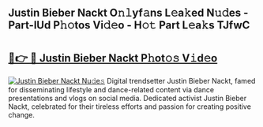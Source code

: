 ## Justin Bieber Nackt O𝚗𝚕yf𝚊ns L𝚎a𝚔ed N𝚞𝚍es - Part-lUd P𝚑𝚘tos Vi𝚍𝚎o - H𝚘𝚝 Part L𝚎a𝚔s TJfwC

# <h2><a href="http://kf41w8l.oniu.top/?m=Justin+Bieber+Nackt">🔗👉 🔴 Justin Bieber Nackt P𝚑ot𝚘𝚜 V𝚒d𝚎o</a></h2>

[![Justin Bieber Nackt Nu𝚍e𝚜](https://i.imgur.com/0qMVB7G.gif)](http://kf41w8l.oniu.top/?m=Justin+Bieber+Nackt)
Digital trendsetter Justin Bieber Nackt, famed for disseminating lifestyle and dance-related content via dance presentations and vlogs on social media. Dedicated activist Justin Bieber Nackt, celebrated for their tireless efforts and passion for creating positive change.  
